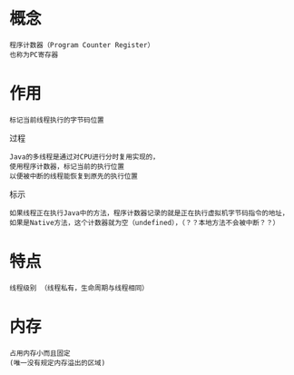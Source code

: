 


# 概念

    程序计数器（Program Counter Register）
    也称为PC寄存器

# 作用

    标记当前线程执行的字节码位置

过程

    Java的多线程是通过对CPU进行分时复用实现的，   
    使用程序计数器，标记当前的执行位置
    以便被中断的线程能恢复到原先的执行位置
       

标示

    如果线程正在执行Java中的方法，程序计数器记录的就是正在执行虚拟机字节码指令的地址，
    如果是Native方法，这个计数器就为空（undefined），（？？本地方法不会被中断？？）
 

# 特点

    线程级别 （线程私有，生命周期与线程相同）
    
# 内存

    占用内存小而且固定 
    (唯一没有规定内存溢出的区域)

